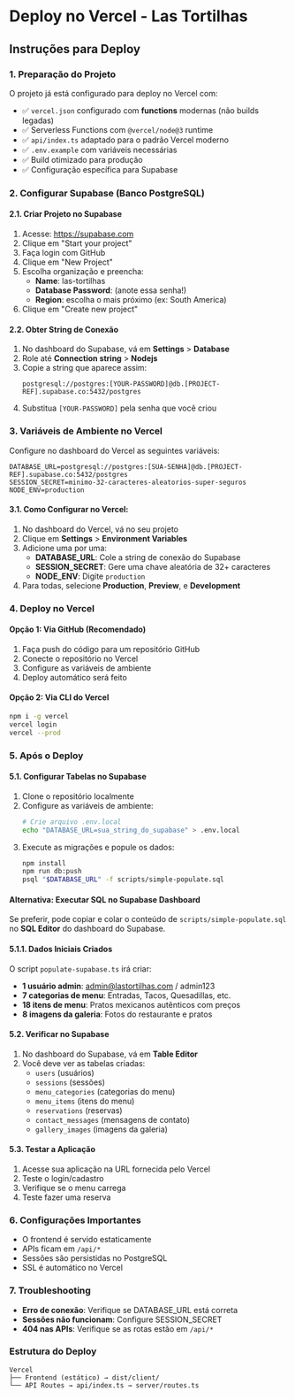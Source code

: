 # Deploy no Vercel - Las Tortilhas

## Instruções para Deploy

### 1. Preparação do Projeto
O projeto já está configurado para deploy no Vercel com:
- ✅ `vercel.json` configurado com **functions** modernas (não builds legadas)
- ✅ Serverless Functions com `@vercel/node@3` runtime
- ✅ `api/index.ts` adaptado para o padrão Vercel moderno
- ✅ `.env.example` com variáveis necessárias
- ✅ Build otimizado para produção
- ✅ Configuração específica para Supabase

### 2. Configurar Supabase (Banco PostgreSQL)

#### 2.1. Criar Projeto no Supabase
1. Acesse: https://supabase.com
2. Clique em "Start your project"
3. Faça login com GitHub
4. Clique em "New Project"
5. Escolha organização e preencha:
   - **Name**: las-tortilhas
   - **Database Password**: (anote essa senha!)
   - **Region**: escolha o mais próximo (ex: South America)
6. Clique em "Create new project"

#### 2.2. Obter String de Conexão
1. No dashboard do Supabase, vá em **Settings** > **Database**
2. Role até **Connection string** > **Nodejs**
3. Copie a string que aparece assim:
   ```
   postgresql://postgres:[YOUR-PASSWORD]@db.[PROJECT-REF].supabase.co:5432/postgres
   ```
4. Substitua `[YOUR-PASSWORD]` pela senha que você criou

### 3. Variáveis de Ambiente no Vercel
Configure no dashboard do Vercel as seguintes variáveis:

```
DATABASE_URL=postgresql://postgres:[SUA-SENHA]@db.[PROJECT-REF].supabase.co:5432/postgres
SESSION_SECRET=minimo-32-caracteres-aleatorios-super-seguros
NODE_ENV=production
```

#### 3.1. Como Configurar no Vercel:
1. No dashboard do Vercel, vá no seu projeto
2. Clique em **Settings** > **Environment Variables**
3. Adicione uma por uma:
   - **DATABASE_URL**: Cole a string de conexão do Supabase
   - **SESSION_SECRET**: Gere uma chave aleatória de 32+ caracteres
   - **NODE_ENV**: Digite `production`
4. Para todas, selecione **Production**, **Preview**, e **Development**

### 4. Deploy no Vercel

#### Opção 1: Via GitHub (Recomendado)
1. Faça push do código para um repositório GitHub
2. Conecte o repositório no Vercel
3. Configure as variáveis de ambiente
4. Deploy automático será feito

#### Opção 2: Via CLI do Vercel
```bash
npm i -g vercel
vercel login
vercel --prod
```

### 5. Após o Deploy

#### 5.1. Configurar Tabelas no Supabase
1. Clone o repositório localmente
2. Configure as variáveis de ambiente:
   ```bash
   # Crie arquivo .env.local
   echo "DATABASE_URL=sua_string_do_supabase" > .env.local
   ```
3. Execute as migrações e popule os dados:
   ```bash
   npm install
   npm run db:push
   psql "$DATABASE_URL" -f scripts/simple-populate.sql
   ```

#### Alternativa: Executar SQL no Supabase Dashboard
Se preferir, pode copiar e colar o conteúdo de `scripts/simple-populate.sql` 
no **SQL Editor** do dashboard do Supabase.

#### 5.1.1. Dados Iniciais Criados
O script `populate-supabase.ts` irá criar:
- **1 usuário admin**: admin@lastortilhas.com / admin123
- **7 categorias de menu**: Entradas, Tacos, Quesadillas, etc.  
- **18 itens de menu**: Pratos mexicanos autênticos com preços
- **8 imagens da galeria**: Fotos do restaurante e pratos

#### 5.2. Verificar no Supabase
1. No dashboard do Supabase, vá em **Table Editor**
2. Você deve ver as tabelas criadas:
   - `users` (usuários)
   - `sessions` (sessões)
   - `menu_categories` (categorias do menu)
   - `menu_items` (itens do menu)
   - `reservations` (reservas)
   - `contact_messages` (mensagens de contato)
   - `gallery_images` (imagens da galeria)

#### 5.3. Testar a Aplicação
1. Acesse sua aplicação na URL fornecida pelo Vercel
2. Teste o login/cadastro
3. Verifique se o menu carrega
4. Teste fazer uma reserva

### 6. Configurações Importantes
- O frontend é servido estaticamente
- APIs ficam em `/api/*`
- Sessões são persistidas no PostgreSQL
- SSL é automático no Vercel

### 7. Troubleshooting
- **Erro de conexão**: Verifique se DATABASE_URL está correta
- **Sessões não funcionam**: Configure SESSION_SECRET
- **404 nas APIs**: Verifique se as rotas estão em `/api/*`

### Estrutura do Deploy
```
Vercel
├── Frontend (estático) → dist/client/
└── API Routes → api/index.ts → server/routes.ts
```